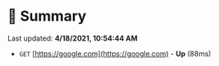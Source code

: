 # 📖 Summary
Last updated: **4/18/2021, 10:54:44 AM**

- `GET` [https://google.com](https://google.com) - **Up** (88ms)
